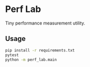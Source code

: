 
# Perf Lab

Tiny performance measurement utility.

## Usage

```bash
pip install -r requirements.txt
pytest
python -m perf_lab.main
```
